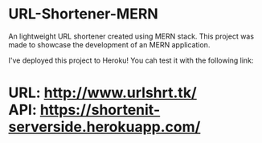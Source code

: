 # URL-Shortener-MERN
An lightweight URL shortener created using MERN stack. This project was made to showcase the development of an MERN application.

I've deployed this project to Heroku! You cah test it with the following link:<br>
# URL:  <b>http://www.urlshrt.tk/<b><br> API:  <b>https://shortenit-serverside.herokuapp.com/</b>
